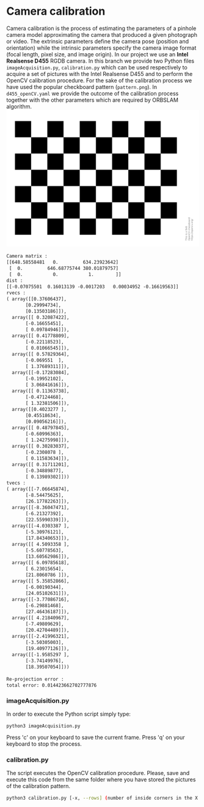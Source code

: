# Camera calibration
Camera calibration is the process of estimating the parameters of a pinhole camera model approximating the camera that produced a given photograph or video. The extrinsic parameters define the camera pose (position and orientation) while the intrinsic parameters specify the camera image format (focal length, pixel size, and image origin). In our project we use an **Intel Realsense D455** RGDB camera. In this branch we provide two Python files `imageAcquisition.py`, `calibration.py` which can be used respectively to acquire a set of pictures with the Intel Realsense D455 and to perform the OpenCV calibration procedure. For the sake of the calibration process we have used the popular checkboard pattern (`pattern.png`). In `d455_openCV.yaml` we provide the outcome of the calibration process together with the other parameters which are required by ORBSLAM algorithm.
![pattern](pattern.png)
```
Camera matrix : 
[[648.58558481   0.         634.23923642]
 [  0.         646.68775744 380.01879757]
 [  0.           0.           1.        ]]
dist : 
[[-0.07075501  0.16013139 -0.0017203   0.00034952 -0.16619563]]
rvecs : 
( array([[0.37606437],
       [0.29994734],
       [0.13503186]]),
  array([[ 0.32087422],
       [-0.16655451],
       [ 0.09784946]]),
  array([[ 0.41778809],
       [-0.22118523],
       [ 0.01066545]]),
  array([[ 0.57829364],
       [-0.069551  ],
       [ 1.37689311]]),
  array([[-0.17283084],
       [-0.19952102],
       [ 3.06841616]]),
  array([[ 0.11363738],
       [-0.47124468],
       [ 1.32381506]]),
  array([[0.4023277 ],
       [0.45518634],
       [0.09056216]]),
  array([[ 0.48797845],
       [-0.60996363],
       [ 1.24275998]]),
  array([[ 0.30283037],
       [-0.2308078 ],
       [ 0.11583634]]),
  array([[ 0.31711201],
       [-0.34889877],
       [ 0.13989302]]))
tvecs : 
( array([[-7.06645874],
       [-8.54475625],
       [26.17782263]]),
  array([[-8.36047471],
       [-6.21327392],
       [22.55990339]]),
  array([[-4.0303387 ],
       [-5.30976121],
       [17.84340653]]),
  array([[ 4.5093358 ],
       [-5.60778563],
       [13.60562986]]),
  array([[ 6.09785618],
       [ 6.23015654],
       [21.8060786 ]]),
  array([[ 5.35852866],
       [-6.00190344],
       [24.05102631]]),
  array([[-3.77086716],
       [-6.29881468],
       [27.46436187]]),
  array([[ 4.21840967],
       [-7.49809629],
       [20.42704489]]),
  array([[-2.41996321],
       [-3.50305003],
       [19.40977126]]),
  array([[-1.9585297 ],
       [-3.74149976],
       [18.39507054]]))

Re-projection error : 
total error: 0.014423662702777876
```
### imageAcquisition.py
In order to execute the Python script simply type:
```
python3 imageAcquisition.py
```
Press 'c' on your keyboard to save the current frame.
Press 'q' on your keyboard to stop the process.
### calibration.py
The script executes the OpenCV calibration procedure. Please, save and execute this code from the same folder where you have stored the pictures of the calibration pattern.
```bash
python3 calibration.py [-x, --rows] (number of inside corners in the X direction. Default value is 9.) [-y, --columns] (number of inside corners in the Y direction. Default value is 6.)
```
